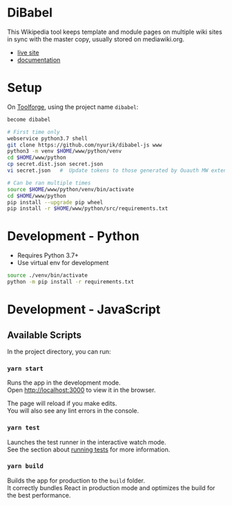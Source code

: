 # DiBabel
This Wikipedia tool keeps template and module pages on multiple wiki sites in sync with the master copy, usually stored on mediawiki.org.  

- [live site](https://dibabel.toolforge.org/)
- [documentation](https://www.mediawiki.org/wiki/Multilingual_Templates_and_Modules)

# Setup

On [Toolforge](https://wikitech.wikimedia.org/wiki/Help:Toolforge), using the project name `dibabel`:
```bash
become dibabel

# First time only
webservice python3.7 shell
git clone https://github.com/nyurik/dibabel-js www
python3 -m venv $HOME/www/python/venv
cd $HOME/www/python
cp secret.dist.json secret.json
vi secret.json   #  Update tokens to those generated by Ouauth MW extension

# Can be ran multiple times
source $HOME/www/python/venv/bin/activate
cd $HOME/www/python
pip install --upgrade pip wheel
pip install -r $HOME/www/python/src/requirements.txt 
```

# Development - Python
* Requires Python 3.7+
* Use virtual env for development

```bash
source ./venv/bin/activate
python -m pip install -r requirements.txt
```

# Development - JavaScript
## Available Scripts

In the project directory, you can run:

### `yarn start`

Runs the app in the development mode.<br />
Open [http://localhost:3000](http://localhost:3000) to view it in the browser.

The page will reload if you make edits.<br />
You will also see any lint errors in the console.

### `yarn test`

Launches the test runner in the interactive watch mode.<br />
See the section about [running tests](https://facebook.github.io/create-react-app/docs/running-tests) for more information.

### `yarn build`

Builds the app for production to the `build` folder.<br />
It correctly bundles React in production mode and optimizes the build for the best performance.
